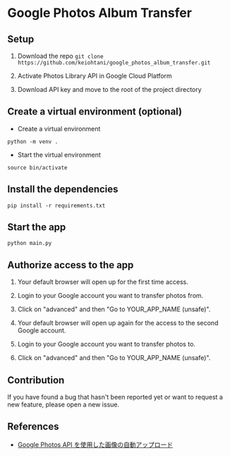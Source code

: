 # Google Photos Album Transfer

## Setup

1. Download the repo
`git clone https://github.com/keiohtani/google_photos_album_transfer.git`

2. Activate Photos Library API in Google Cloud Platform

3. Download API key and move to the root of the project directory

## Create a virtual environment (optional)

- Create a virtual environment

`python -m venv .`

- Start the virtual environment

`source bin/activate`

## Install the dependencies

`pip install -r requirements.txt`

## Start the app

`python main.py`

## Authorize access to the app

1. Your default browser will open up for the first time access. 

2. Login to your Google account you want to transfer photos from. 

3. Click on "advanced" and then "Go to YOUR_APP_NAME (unsafe)".

4. Your default browser will open up again for the access to the second Google account.

5. Login to your Google account you want to transfer photos to. 

6. Click on "advanced" and then "Go to YOUR_APP_NAME (unsafe)".

## Contribution

If you have found a bug that hasn't been reported yet or want to request a new feature, please open a new issue.

## References

- [Google Photos API を使用した画像の自動アップロード](https://qiita.com/inasawa/items/e5362dec4bd45d6900f7)
